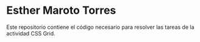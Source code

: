 # Esther Maroto Torres 
Este repositorio contiene el código necesario para resolver las tareas de la actividad CSS Grid.
